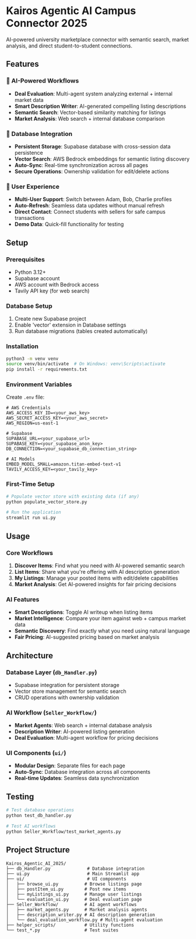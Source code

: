 # Kairos Agentic AI Campus Connector 2025

AI-powered university marketplace connector with semantic search, market analysis, and direct student-to-student connections.

## Features

### 🤖 AI-Powered Workflows
- **Deal Evaluation**: Multi-agent system analyzing external + internal market data
- **Smart Description Writer**: AI-generated compelling listing descriptions
- **Semantic Search**: Vector-based similarity matching for listings
- **Market Analysis**: Web search + internal database comparison

### 💾 Database Integration
- **Persistent Storage**: Supabase database with cross-session data persistence
- **Vector Search**: AWS Bedrock embeddings for semantic listing discovery
- **Auto-Sync**: Real-time synchronization across all pages
- **Secure Operations**: Ownership validation for edit/delete actions

### 🎯 User Experience
- **Multi-User Support**: Switch between Adam, Bob, Charlie profiles
- **Auto-Refresh**: Seamless data updates without manual refresh
- **Direct Contact**: Connect students with sellers for safe campus transactions
- **Demo Data**: Quick-fill functionality for testing

## Setup

### Prerequisites
- Python 3.12+
- Supabase account
- AWS account with Bedrock access
- Tavily API key (for web search)

### Database Setup
1. Create new Supabase project
2. Enable 'vector' extension in Database settings
3. Run database migrations (tables created automatically)

### Installation
```bash
python3 -m venv venv
source venv/bin/activate  # On Windows: venv\Scripts\activate
pip install -r requirements.txt
```

### Environment Variables
Create `.env` file:
```env
# AWS Credentials
AWS_ACCESS_KEY_ID=<your_aws_key>
AWS_SECRET_ACCESS_KEY=<your_aws_secret>
AWS_REGION=us-east-1

# Supabase
SUPABASE_URL=<your_supabase_url>
SUPABASE_KEY=<your_supabase_anon_key>
DB_CONNECTION=<your_supabase_db_connection_string>

# AI Models
EMBED_MODEL_SMALL=amazon.titan-embed-text-v1
TAVILY_ACCESS_KEY=<your_tavily_key>
```

### First-Time Setup
```bash
# Populate vector store with existing data (if any)
python populate_vector_store.py

# Run the application
streamlit run ui.py
```

## Usage

### Core Workflows
1. **Discover Items**: Find what you need with AI-powered semantic search
2. **List Items**: Share what you're offering with AI description generation
3. **My Listings**: Manage your posted items with edit/delete capabilities
4. **Market Analysis**: Get AI-powered insights for fair pricing decisions

### AI Features
- **Smart Descriptions**: Toggle AI writeup when listing items
- **Market Intelligence**: Compare your item against web + campus market data
- **Semantic Discovery**: Find exactly what you need using natural language
- **Fair Pricing**: AI-suggested pricing based on market analysis

## Architecture

### Database Layer (`db_Handler.py`)
- Supabase integration for persistent storage
- Vector store management for semantic search
- CRUD operations with ownership validation

### AI Workflow (`Seller_Workflow/`)
- **Market Agents**: Web search + internal database analysis
- **Description Writer**: AI-powered listing generation
- **Deal Evaluation**: Multi-agent workflow for pricing decisions

### UI Components (`ui/`)
- **Modular Design**: Separate files for each page
- **Auto-Sync**: Database integration across all components
- **Real-time Updates**: Seamless data synchronization

## Testing

```bash
# Test database operations
python test_db_handler.py

# Test AI workflows
python Seller_Workflow/test_market_agents.py
```

## Project Structure

```
Kairos_Agentic_AI_2025/
├── db_Handler.py              # Database integration
├── ui.py                      # Main Streamlit app
├── ui/                        # UI components
│   ├── browse_ui.py          # Browse listings page
│   ├── postItem_ui.py        # Post new items
│   ├── myListings_ui.py      # Manage user listings
│   └── evaluation_ui.py      # Deal evaluation page
├── Seller_Workflow/          # AI agent workflows
│   ├── market_agents.py      # Market analysis agents
│   ├── description_writer.py # AI description generation
│   └── deal_evaluation_workflow.py # Multi-agent evaluation
├── helper_scripts/           # Utility functions
└── test_*.py                 # Test suites
```

